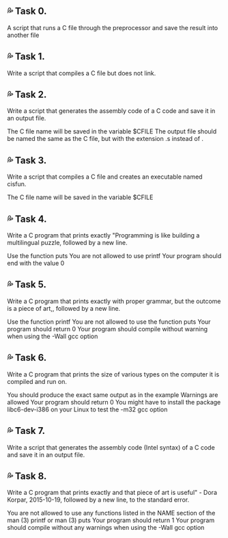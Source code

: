 ## 💦 Task 0. 
A script that runs a C file through the preprocessor and save the 
result into another file

## 💦 Task 1. 
Write a script that compiles a C file but does not link.

## 💦 Task 2.
Write a script that generates the assembly code of a C code and save it in an output file.

The C file name will be saved in the variable $CFILE
The output file should be named the same as the C file,
but with the extension .s instead of .

## 💦 Task 3.
Write a script that compiles a C file and creates an executable named cisfun.

The C file name will be saved in the variable $CFILE

## 💦 Task 4.
Write a C program that prints exactly "Programming is like building a multilingual puzzle, followed by a new line.

Use the function puts
You are not allowed to use printf
Your program should end with the value 0

## 💦 Task 5. 
Write a C program that prints exactly with proper grammar, but the outcome is a piece of art,, followed by a new line.

Use the function printf
You are not allowed to use the function puts
Your program should return 0
Your program should compile without warning when using the -Wall gcc option

## 💦 Task 6.

Write a C program that prints the size of various types on the computer it is compiled and run on.

You should produce the exact same output as in the example
Warnings are allowed
Your program should return 0
You might have to install the package libc6-dev-i386 on your Linux to test the -m32 gcc option

## 💦 Task 7.

Write a script that generates the assembly code (Intel syntax) of a C code and save it in an output file.

## 💦 Task 8. 
Write a C program that prints exactly and that piece of art is useful" - Dora Korpar, 2015-10-19, followed by a new line, to the standard error.

You are not allowed to use any functions listed in the NAME section of the man (3) printf or man (3) puts
Your program should return 1
Your program should compile without any warnings when using the -Wall gcc option
